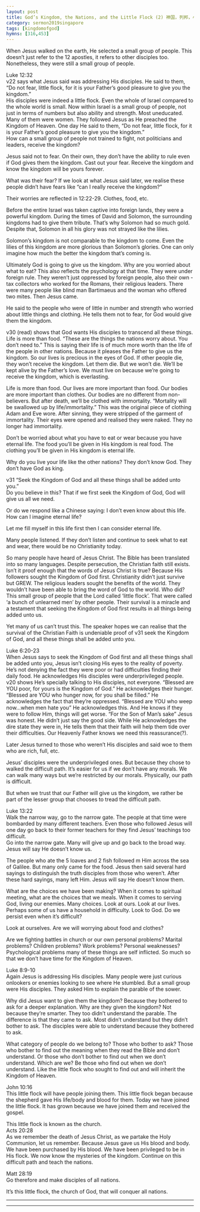 ```yaml
---  
layout: post  
title: God’s Kingdom, the Nations, and the Little Flock (2) 神国，列邦，小群（二）  
category: sermon2019singapore  
tags: [kingdomofgod]  
hymns: [316,453]  
---
```


When Jesus walked on the earth, He selected a small group of people. This doesn’t just refer to the 12 apostles, it refers to other disciples too. Nonetheless, they were still a small group of people. 

Luke 12:32  
v22 says what Jesus said was addressing His disciples. He said to them, “Do not fear, little flock, for it is your Father’s good pleasure to give you the kingdom.”  
His disciples were indeed a little flock. Even the whole of Israel compared to the whole world is small. Now within Israel is a small group of people, not just in terms of numbers but also ability and strength. Most uneducated. Many of them were women. They followed Jesus as He preached the Kingdom of Heaven. One day He said to them, “Do not fear, little flock, for it is your Father’s good pleasure to give you the kingdom.”  
How can a small group of people not trained to fight, not politicians and leaders, receive the kingdom?

Jesus said not to fear. On their own, they don’t have the ability to rule even if God gives them the kingdom. Cast out your fear. Receive the kingdom and know the kingdom will be yours forever. 

What was their fear? If we look at what Jesus said later, we realise these people didn’t have fears like “can I really receive the kingdom?” 

Their worries are reflected in 12:22-29. Clothes, food, etc. 

Before the entire Israel was taken captive into foreign lands, they were a powerful kingdom. During the times of David and Solomon, the surrounding kingdoms had to give them tribute. That’s why Solomon had so much gold. Despite that, Solomon in all his glory was not strayed like the lilies. 

Solomon’s kingdom is not comparable to the kingdom to come. Even the lilies of this kingdom are more glorious than Solomon’s glories. One can only imagine how much the better the kingdom that’s coming is. 

Ultimately God is going to give us the kingdom. Why are you worried about what to eat? This also reflects the psychology at that time. They were under foreign rule. They weren’t just oppressed by foreign people, also their own - tax collectors who worked for the Romans, their religious leaders. There were many people like blind man Bartimaeus and the woman who offered two mites. Then Jesus came. 

He said to the people who were of little in number and strength who worried about little things and clothing. He tells them not to fear, for God would give them the kingdom.

v30 (read) shows that God wants His disciples to transcend all these things. Life is more than food. “These are the things the nations worry about. You don’t need to.” This is saying their life is of much more worth than the life of the people in other nations. Because it pleases the Father to give us the kingdom. So our lives is precious in the eyes of God. If other people die, they won’t receive the kingdom. Let them die. But we won’t die. We’ll be kept alive by the Father’s love. We must live on because we’re going to receive the kingdom, which is everlasting. 

Life is more than food. Our lives are more important than food. Our bodies are more important than clothes. Our bodies are no different from non-believers. But after death, we’ll be clothed with immortality. “Mortality will be swallowed up by life/immortality.” This was the original piece of clothing Adam and Eve wore. After sinning, they were stripped of the garment of immortality. Their eyes were opened and realised they were naked. They no longer had immortality. 

Don’t be worried about what you have to eat or wear because you have eternal life. The food you’ll be given in His kingdom is real food. The clothing you’ll be given in His kingdom is eternal life. 

Why do you live your life like the other nations? They don’t know God. They don’t have God as king. 

v31 “Seek the Kingdom of God and all these things shall be added unto you.”  
Do you believe in this? That if we first seek the Kingdom of God, God will give us all we need. 

Or do we respond like a Chinese saying: I don’t even know about this life. How can I imagine eternal life?

Let me fill myself in this life first then I can consider eternal life. 

Many people listened. If they don’t listen and continue to seek what to eat and wear, there would be no Christianity today. 

So many people have heard of Jesus Christ. The Bible has been translated into so many languages. Despite persecution, the Christian faith still exists. Isn’t it proof enough that the words of Jesus Christ is true? Because His followers sought the Kingdom of God first. Christianity didn’t just survive but GREW.  The religious leaders sought the benefits of the world. They wouldn’t have been able to bring the word of God to the world. Who did? This small group of people that the Lord called ‘little flock’. That were called ‘a bunch of unlearned men’ by other people. Their survival is a miracle and a testament that seeking the Kingdom of God first results in all things being added unto us. 

Yet many of us can’t trust this. The speaker hopes we can realise that the survival of the Christian Faith is undeniable proof of v31 seek the Kingdom of God, and all these things shall be added unto you.

Luke 6:20-23  
When Jesus says to seek the Kingdom of God first and all these things shall be added unto you, Jesus isn’t closing His eyes to the reality of poverty. He’s not denying the fact they were poor or had difficulties finding their daily food. He acknowledges His disciples were underprivileged people. v20 shows He’s specially talking to His disciples, not everyone. “Blessed are YOU poor, for yours is the Kingdom of God.” He acknowledges their hunger. “Blessed are YOU who hunger now, for you shall be filled.” He acknowledges the fact that they’re oppressed. “Blessed are YOU who weep now...when men hate you” He acknowledges this. And He knows if they were to follow Him, things will get worse. “For the Son of Man’s sake” Jesus was honest. He didn’t just say the good side. While He acknowledges the dire state they were in, He tells them that their faith will help them tide over their difficulties. Our Heavenly Father knows we need this reassurance(?). 

Later Jesus turned to those who weren’t His disciples and said woe to them who are rich, full, etc. 

Jesus’ disciples were the underprivileged ones. But because they chose to walked the difficult path. It’s easier for us if we don’t have any morals. We can walk many ways but we’re restricted by our morals. Physically, our path is difficult. 

But when we trust that our Father will give us the kingdom, we rather be part of the lesser group that chooses to tread the difficult path. 

Luke 13:22  
Walk the narrow way, go to the narrow gate. The people at that time were bombarded by many different teachers. Even those who followed Jesus will one day go back to their former teachers for they find Jesus’ teachings too difficult.  
Go into the narrow gate. Many will give up and go back to the broad way. Jesus will say He doesn’t know us. 

The people who ate the 5 loaves and 2 fish followed m Him across the sea of Galilee. But many only came for the food. Jesus then said several hard sayings to distinguish the truth disciples from those who weren’t. After these hard sayings, many left Him. Jesus will say He doesn’t know them. 

What are the choices we have been making? When it comes to spiritual meeting, what are the choices that we meals. When it comes to serving God, living our enemies. Many choices. Look at ours. Look at our lives. Perhaps some of us have a household in difficulty. Look to God. Do we persist even when it’s difficult?

Look at ourselves. Are we will worrying about food and clothes? 

Are we fighting battles in church or our own personal problems? Marital problems? Children problems? Work problems? Personal weaknesses? Psychological problems many of these things are self inflicted. So much so that we don’t have time for the Kingdom of Heaven. 

Luke 8:9-10  
Again Jesus is addressing His disciples. Many people were just curious onlookers or enemies looking to see where He stumbled. But a small group were His disciples. They asked Him to explain the parable of the sower. 

Why did Jesus want to give them the kingdom? Because they bothered to ask for a deeper explanation. Why are they given the kingdom? Not because they’re smarter. They too didn’t understand the parable. The difference is that they came to ask. Most didn’t understand but they didn’t bother to ask. The disciples were able to understand because they bothered to ask.

What category of people do we belong to? Those who bother to ask? Those who bother to find out the meaning when they read the Bible and don’t understand. Or those who don’t bother to find out when we don’t understand. Which are we? Be those who find out when we don’t understand. Like the little flock who sought to find out and will inherit the Kingdom of Heaven. 

John 10:16  
This little flock will have people joining them. This little flock began because the shepherd gave His life/body and blood for them. Today we have joined the little flock. It has grown because we have joined them and received the gospel. 

This little flock is known as the church.  
Acts 20:28  
As we remember the death of Jesus Christ, as we partake the Holy Communion, let us remember. Because Jesus gave us His blood and body. We have been purchased by His blood. We have been privileged to be in His flock. We now know the mysteries of the kingdom. Continue on this difficult path and teach the nations.  

Matt 28:19  
Go therefore and make disciples of all nations. 

It’s this little flock, the church of God, that will conquer all nations.


----  
****
